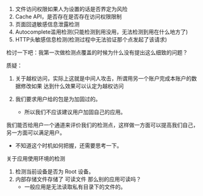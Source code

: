1. 文件访问权限如果人为设置的话是否界定为风险
2. Cache API，是否存在是否存在访问权限限制
3. 页面回退敏感信息泄露检测
4. Autocomplete滥用检测(只能检测到用没用，无法检测到用在什么地方了)
5. HTTP头敏感信息检测(检测过程中无法验证那个点发起了该请求)

检讨一下吧：我第一次做检测点覆盖的时候为什么没有提出这么细致的问题？

质疑：
1. 关于越权访问，实际上这就是中间人攻击，所谓用另一个账户完成本账户的数据修改如果
    达到什么效果可以认定为越权访问

1. 我们要求用户给的包是为加固过的。
    - 所以我们不应该建议用户加固自己的应用。


我们能否给用户一个通道来评价我们的检测点，这样做一方面可以提高我们自己，另一方面可以满足用户。
- 不知道这个时机如何把握，还需要思考一下。

关于应用使用环境的检测
1. 检测当前设备是否为 Root 设备。
2. 内部存储文件存储了 可读文件 那么别的应用可读吗？
    - 一般应用是无法读取私有目录下的文件的。
    